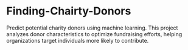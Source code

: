 # Finding-Chairty-Donors
Predict potential charity donors using machine learning. This project analyzes donor characteristics to optimize fundraising efforts, helping organizations target individuals more likely to contribute.
